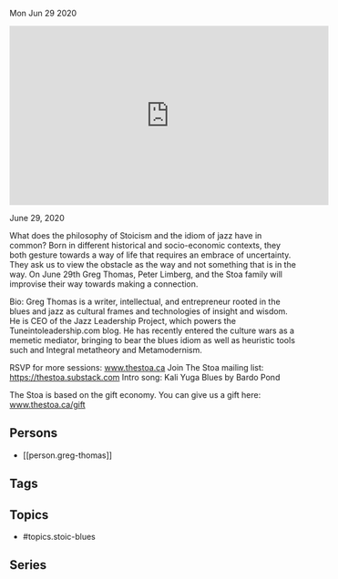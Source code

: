 



Mon Jun 29 2020

<iframe width="560" height="315" src="https://www.youtube.com/embed/J1KOE4Zs-W8" title="Stoic Blues w/ Greg Thomas" frameborder="0" allow="accelerometer; autoplay; clipboard-write; encrypted-media; gyroscope; picture-in-picture" allowfullscreen ></iframe>

June 29, 2020

What does the philosophy of Stoicism and the idiom of jazz have in common? Born in different historical and socio-economic contexts, they both gesture towards a way of life that requires an embrace of uncertainty. They ask us to view the obstacle as the way and not something that is in the way. On June 29th Greg Thomas, Peter Limberg, and the Stoa family will improvise their way towards making a connection. 

Bio: Greg Thomas is a writer, intellectual, and entrepreneur rooted in the blues and jazz as cultural frames and technologies of insight and wisdom. He is CEO of the Jazz Leadership Project, which powers the Tuneintoleadership.com blog. He has recently entered the culture wars as a memetic mediator, bringing to bear the blues idiom as well as heuristic tools such and Integral metatheory and Metamodernism.

RSVP for more sessions: www.thestoa.ca
Join The Stoa mailing list: https://thestoa.substack.com
Intro song: Kali Yuga Blues by Bardo Pond

The Stoa is based on the gift economy. You can give us a gift here: www.thestoa.ca/gift

## Persons

- [[person.greg-thomas]]

## Tags



## Topics

- #topics.stoic-blues

## Series



